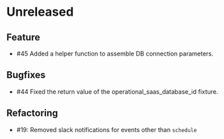 # Unreleased

## Feature

* #45 Added a helper function to assemble DB connection parameters.

## Bugfixes

* #44 Fixed the return value of the operational_saas_database_id fixture.

## Refactoring

* #19: Removed slack notifications for events other than `schedule`
